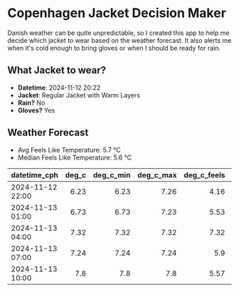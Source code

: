 
# Copenhagen Jacket Decision Maker

Danish weather can be quite unpredictable, so I created this app to help me decide which jacket to wear based on the weather forecast. 
It also alerts me when it's cold enough to bring gloves or when I should be ready for rain.

## What Jacket to wear?

- **Datetime**: 2024-11-12 20:22
- **Jacket**: Regular Jacket with Warm Layers
- **Rain?** No
- **Gloves?** Yes

## Weather Forecast
- Avg Feels Like Temperature: 5.7 °C
- Median Feels Like Temperature: 5.6 °C

| datetime_cph     |   deg_c |   deg_c_min |   deg_c_max |   deg_c_feels | weather   | wind   | rain   |
|:-----------------|--------:|------------:|------------:|--------------:|:----------|:-------|:-------|
| 2024-11-12 22:00 |    6.23 |        6.23 |        7.26 |          4.16 | Clouds    | Low    | None   |
| 2024-11-13 01:00 |    6.73 |        6.73 |        7.23 |          5.53 | Clouds    | Low    | None   |
| 2024-11-13 04:00 |    7.32 |        7.32 |        7.32 |          7.32 | Clouds    | Low    | None   |
| 2024-11-13 07:00 |    7.24 |        7.24 |        7.24 |          5.9  | Clouds    | Low    | None   |
| 2024-11-13 10:00 |    7.8  |        7.8  |        7.8  |          5.57 | Clouds    | Low    | None   |
        